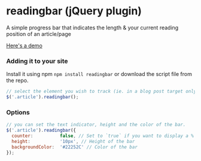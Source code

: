 # readingbar (jQuery plugin)
A simple progress bar that indicates the length &amp; your current reading position of an article/page

[Here's a demo](http://codepen.io/WixelHQ/pen/bNBzZx)

### Adding it to your site

Install it using npm `npm install readingbar` or download the script file from the repo.

``` js
// select the element you wish to track (ie. in a blog post target only the container of the actual post content)
$('.article').readingbar();
```

### Options
``` js
// you can set the text indicator, height and the color of the bar.
$('.article').readingbar({
  counter:          false, // Set to `true` if you want to display a % value for progress
  height:           '10px', // Height of the bar
  backgroundColor:  '#22252C' // Color of the bar
});
```
